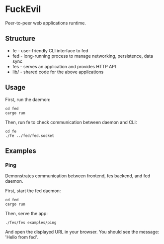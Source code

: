 # FuckEvil

Peer-to-peer web applications runtime.

## Structure

* fe - user-friendly CLI interface to fed
* fed - long-running process to manage networking, persistence, data sync
* fes - serves an application and provides HTTP API
* lib/ - shared code for the above applications

## Usage

First, run the daemon:

```
cd fed
cargo run
```

Then, run fe to check communication between daemon and CLI:

```
cd fe
./fe ../fed/fed.socket
```

## Examples

### Ping

Demonstrates communication between frontend, fes backend, and fed daemon.

First, start the fed daemon:

```
cd fed
cargo run
```

Then, serve the app:

```
./fes/fes examples/ping
```

And open the displayed URL in your browser. You should see the message:
'Hello from fed'.
